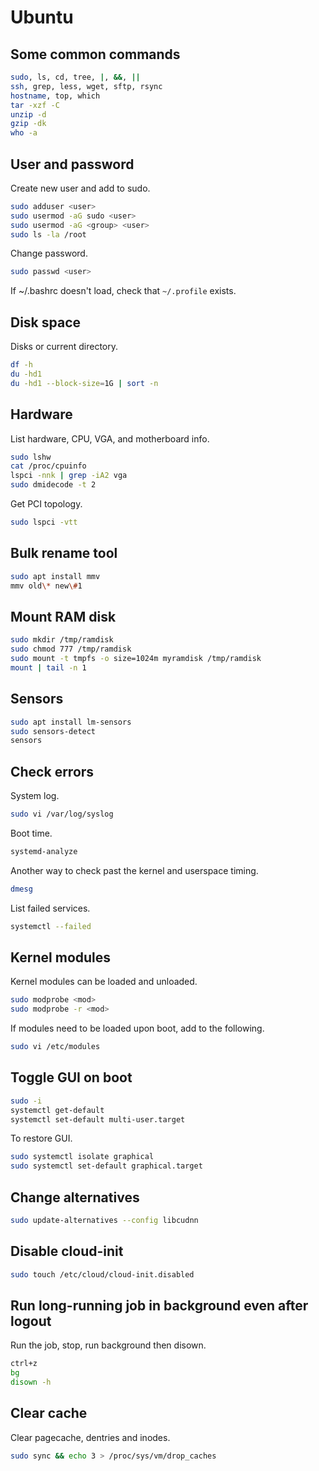 # Ubuntu

## Some common commands

```bash
sudo, ls, cd, tree, |, &&, ||
ssh, grep, less, wget, sftp, rsync
hostname, top, which
tar -xzf -C
unzip -d
gzip -dk
who -a
```

## User and password

Create new user and add to sudo.

```bash
sudo adduser <user>
sudo usermod -aG sudo <user>
sudo usermod -aG <group> <user>
sudo ls -la /root
```

Change password.

```bash
sudo passwd <user>
```

If ~/.bashrc doesn't load, check that `~/.profile` exists.

## Disk space

Disks or current directory.

```bash
df -h
du -hd1
du -hd1 --block-size=1G | sort -n
```

## Hardware

List hardware, CPU, VGA, and motherboard info.

```bash
sudo lshw
cat /proc/cpuinfo
lspci -nnk | grep -iA2 vga
sudo dmidecode -t 2
```

Get PCI topology.

```bash
sudo lspci -vtt
```

## Bulk rename tool

```bash
sudo apt install mmv
mmv old\* new\#1
```

## Mount RAM disk

```bash
sudo mkdir /tmp/ramdisk
sudo chmod 777 /tmp/ramdisk
sudo mount -t tmpfs -o size=1024m myramdisk /tmp/ramdisk
mount | tail -n 1
```

## Sensors

```bash
sudo apt install lm-sensors
sudo sensors-detect
sensors
```

## Check errors

System log.

```bash
sudo vi /var/log/syslog
```

Boot time.

```bash
systemd-analyze
```

Another way to check past the kernel and userspace timing.

```bash
dmesg
```

List failed services.

```bash
systemctl --failed
```

## Kernel modules

Kernel modules can be loaded and unloaded.

```bash
sudo modprobe <mod>
sudo modprobe -r <mod>
```

If modules need to be loaded upon boot, add to the following.

```bash
sudo vi /etc/modules
```

## Toggle GUI on boot

```bash
sudo -i
systemctl get-default
systemctl set-default multi-user.target
```

To restore GUI.

```bash
sudo systemctl isolate graphical
sudo systemctl set-default graphical.target
```

## Change alternatives

```bash
sudo update-alternatives --config libcudnn
```

## Disable cloud-init

```bash
sudo touch /etc/cloud/cloud-init.disabled
```

## Run long-running job in background even after logout

Run the job, stop, run background then disown.

```bash
ctrl+z
bg
disown -h
```

## Clear cache

Clear pagecache, dentries and inodes.

```bash
sudo sync && echo 3 > /proc/sys/vm/drop_caches
```
